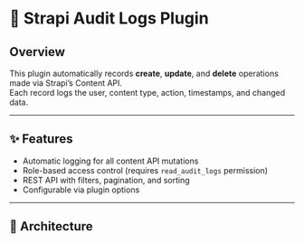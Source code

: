 # 🧾 Strapi Audit Logs Plugin

## Overview
This plugin automatically records **create**, **update**, and **delete** operations made via Strapi’s Content API.  
Each record logs the user, content type, action, timestamps, and changed data.

---

## ✨ Features
- Automatic logging for all content API mutations  
- Role-based access control (requires `read_audit_logs` permission)  
- REST API with filters, pagination, and sorting  
- Configurable via plugin options  

---

## 🧠 Architecture

